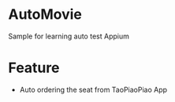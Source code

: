 # AutoMovie
Sample for learning auto test Appium

# Feature
* Auto ordering the seat from TaoPiaoPiao App

